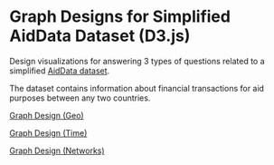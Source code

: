 # Graph Designs for Simplified AidData Dataset (D3.js)

Design visualizations for answering 3 types of questions related to a simplified [AidData dataset](https://www.aiddata.org/data/aiddata-core-research-release-level-1-3-1).

The dataset contains information about financial transactions for aid purposes between any two countries.

[Graph Design (Geo)](https://observablehq.com/d/76848a463d0cf621)

[Graph Design (Time)](https://observablehq.com/d/295e77fbb1f78bf7)

[Graph Design (Networks)](https://observablehq.com/d/335b4e86071947d1)
